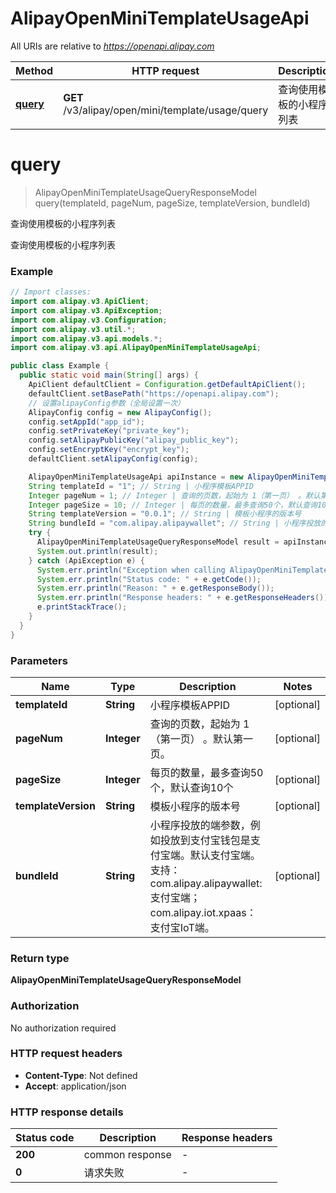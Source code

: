 # AlipayOpenMiniTemplateUsageApi

All URIs are relative to *https://openapi.alipay.com*

| Method | HTTP request | Description |
|------------- | ------------- | -------------|
| [**query**](AlipayOpenMiniTemplateUsageApi.md#query) | **GET** /v3/alipay/open/mini/template/usage/query | 查询使用模板的小程序列表 |


<a name="query"></a>
# **query**
> AlipayOpenMiniTemplateUsageQueryResponseModel query(templateId, pageNum, pageSize, templateVersion, bundleId)

查询使用模板的小程序列表

查询使用模板的小程序列表

### Example
```java
// Import classes:
import com.alipay.v3.ApiClient;
import com.alipay.v3.ApiException;
import com.alipay.v3.Configuration;
import com.alipay.v3.util.*;
import com.alipay.v3.api.models.*;
import com.alipay.v3.api.AlipayOpenMiniTemplateUsageApi;

public class Example {
  public static void main(String[] args) {
    ApiClient defaultClient = Configuration.getDefaultApiClient();
    defaultClient.setBasePath("https://openapi.alipay.com");
    // 设置alipayConfig参数（全局设置一次）
    AlipayConfig config = new AlipayConfig();
    config.setAppId("app_id");
    config.setPrivateKey("private_key");
    config.setAlipayPublicKey("alipay_public_key");
    config.setEncryptKey("encrypt_key");
    defaultClient.setAlipayConfig(config);

    AlipayOpenMiniTemplateUsageApi apiInstance = new AlipayOpenMiniTemplateUsageApi(defaultClient);
    String templateId = "1"; // String | 小程序模板APPID
    Integer pageNum = 1; // Integer | 查询的页数，起始为 1（第一页） 。默认第一页。
    Integer pageSize = 10; // Integer | 每页的数量，最多查询50个，默认查询10个
    String templateVersion = "0.0.1"; // String | 模板小程序的版本号
    String bundleId = "com.alipay.alipaywallet"; // String | 小程序投放的端参数，例如投放到支付宝钱包是支付宝端。默认支付宝端。支持： com.alipay.alipaywallet:支付宝端； com.alipay.iot.xpaas：支付宝IoT端。
    try {
      AlipayOpenMiniTemplateUsageQueryResponseModel result = apiInstance.query(templateId, pageNum, pageSize, templateVersion, bundleId);
      System.out.println(result);
    } catch (ApiException e) {
      System.err.println("Exception when calling AlipayOpenMiniTemplateUsageApi#query");
      System.err.println("Status code: " + e.getCode());
      System.err.println("Reason: " + e.getResponseBody());
      System.err.println("Response headers: " + e.getResponseHeaders());
      e.printStackTrace();
    }
  }
}
```

### Parameters

| Name | Type | Description  | Notes |
|------------- | ------------- | ------------- | -------------|
| **templateId** | **String**| 小程序模板APPID | [optional] |
| **pageNum** | **Integer**| 查询的页数，起始为 1（第一页） 。默认第一页。 | [optional] |
| **pageSize** | **Integer**| 每页的数量，最多查询50个，默认查询10个 | [optional] |
| **templateVersion** | **String**| 模板小程序的版本号 | [optional] |
| **bundleId** | **String**| 小程序投放的端参数，例如投放到支付宝钱包是支付宝端。默认支付宝端。支持： com.alipay.alipaywallet:支付宝端； com.alipay.iot.xpaas：支付宝IoT端。 | [optional] |

### Return type

**AlipayOpenMiniTemplateUsageQueryResponseModel**

### Authorization

No authorization required

### HTTP request headers

 - **Content-Type**: Not defined
 - **Accept**: application/json

### HTTP response details
| Status code | Description | Response headers |
|-------------|-------------|------------------|
| **200** | common response |  -  |
| **0** | 请求失败 |  -  |

